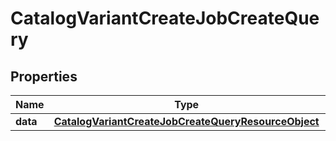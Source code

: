 # CatalogVariantCreateJobCreateQuery

## Properties
Name | Type | Description | Notes
------------ | ------------- | ------------- | -------------
**data** | [**CatalogVariantCreateJobCreateQueryResourceObject**](CatalogVariantCreateJobCreateQueryResourceObject.md) |  | 
